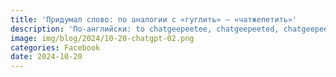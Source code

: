 ```yaml
---
title: 'Придумал слово: по аналогии с «гуглить» – «чатжепетить»'
description: 'По-английски: to chatgeepeetee, chatgeepeeted, chatgeepeeting.'
image: img/blog/2024/10-20-chatgpt-02.png
categories: Facebook
date: 2024-10-20
---
```


